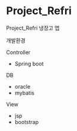 # Project_Refri
Project_Refri 냉장고 앱


개발환경

Controller
- Spring boot


DB
- oracle
- mybatis


View
- jsp
- bootstrap
